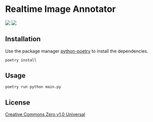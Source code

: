 # Realtime Image Annotator
<a href="https://streamlit.io/"><img src="https://img.shields.io/badge/Powered%20by-Streamlit-orange.svg?logo=streamlit"/></a>
<a href="https://python-poetry.org/"><img src="https://img.shields.io/badge/package%20manager-python%20poetry-blue.svg"/></a>
## Installation

Use the package manager [python-poetry](https://python-poetry.org/) to install the dependencies.

```bash
poetry install
```

## Usage

```bash
poetry run python main.py

```


## License
[Creative Commons Zero v1.0 Universal](https://github.com/prakashsellathurai/realtime-image-annotator/blob/main/LICENSE)